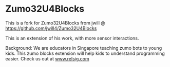 # Zumo32U4Blocks
This is a fork for Zumo32U4Blocks from jwill @ https://github.com/jwill4/Zumo32U4Blocks

This is an extension of his work, with more sensor interactions.

Background:
We are educators in Singapore teaching zumo bots to young kids. This zumo blocks extension will help kids to understand programming easier. Check us out at www.relsig.com